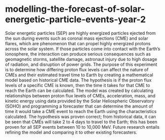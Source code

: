 # modelling-the-forecast-of-solar-energetic-particle-events-year-2
Solar energetic particles (SEP) are highly energized particles ejected from the sun during events such as coronal mass ejections (CME) and solar flares, which are phenomenon that can propel highly energized protons across the solar system. If those particles come into contact with the Earth’s ionosphere, the interaction can produce serious consequences such as geomagnetic storms, satellite damage, astronaut injury due to high dosage of radiation, and disruption of power grids. The purpose of this experiment is to determine how differing proton flux levels can affect the nature of CMEs and their estimated travel time to Earth by creating a mathematical model based on historical CME data. The hypothesis is if the proton flux levels of a specific CME is known, then the time it takes for that CME to reach the Earth can be calculated. The model was created by calculating relationships between proton flux levels of CMEs, acceleration, mass, and kinetic energy using data provided by the Solar Heliospheric Observatory (SOHO) and programming a forecaster that can determine the amount of time it would take a CME event to reach the Earth using the characteristics calculated. The hypothesis was proven correct; from historical data, it can be seen that CMEs will take 2 to 4 days to travel to the Earth; this has been proven for all SEP events between 10 to 10,000 MeV.  Future research entails refining the model and comparing it to other existing forecasters.
